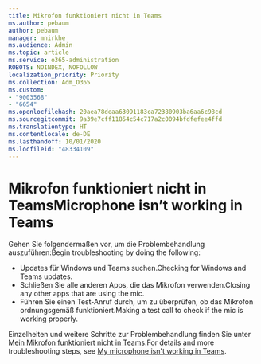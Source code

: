 ```yaml
---
title: Mikrofon funktioniert nicht in Teams
ms.author: pebaum
author: pebaum
manager: mnirkhe
ms.audience: Admin
ms.topic: article
ms.service: o365-administration
ROBOTS: NOINDEX, NOFOLLOW
localization_priority: Priority
ms.collection: Adm_O365
ms.custom:
- "9003568"
- "6654"
ms.openlocfilehash: 20aea78deaa63091183ca72380903ba6aa6c98cd
ms.sourcegitcommit: 9a39e7cff11854c54c717a2c0094bfdfefee4ffd
ms.translationtype: HT
ms.contentlocale: de-DE
ms.lasthandoff: 10/01/2020
ms.locfileid: "48334109"
---
```

# <a name="microphone-isnt-working-in-teams"></a><span data-ttu-id="11ed8-102">Mikrofon funktioniert nicht in Teams</span><span class="sxs-lookup"><span data-stu-id="11ed8-102">Microphone isn’t working in Teams</span></span>

<span data-ttu-id="11ed8-103">Gehen Sie folgendermaßen vor, um die Problembehandlung auszuführen:</span><span class="sxs-lookup"><span data-stu-id="11ed8-103">Begin troubleshooting by doing the following:</span></span>

- <span data-ttu-id="11ed8-104">Updates für Windows und Teams suchen.</span><span class="sxs-lookup"><span data-stu-id="11ed8-104">Checking for Windows and Teams updates.</span></span>
- <span data-ttu-id="11ed8-105">Schließen Sie alle anderen Apps, die das Mikrofon verwenden.</span><span class="sxs-lookup"><span data-stu-id="11ed8-105">Closing any other apps that are using the mic.</span></span>
- <span data-ttu-id="11ed8-106">Führen Sie einen Test-Anruf durch, um zu überprüfen, ob das Mikrofon ordnungsgemäß funktioniert.</span><span class="sxs-lookup"><span data-stu-id="11ed8-106">Making a test call to check if the mic is working properly.</span></span>

<span data-ttu-id="11ed8-107">Einzelheiten und weitere Schritte zur Problembehandlung finden Sie unter [Mein Mikrofon funktioniert nicht in Teams](https://support.microsoft.com/office/666d1123-9dd0-4a31-ad2e-a758b204f33a).</span><span class="sxs-lookup"><span data-stu-id="11ed8-107">For details and more troubleshooting steps, see [My microphone isn't working in Teams](https://support.microsoft.com/office/666d1123-9dd0-4a31-ad2e-a758b204f33a).</span></span>

